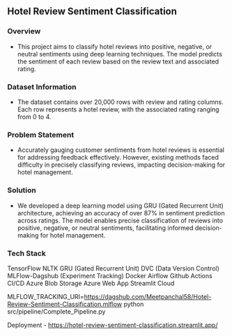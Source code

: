 ## Hotel Review Sentiment Classification

### Overview
- This project aims to classify hotel reviews into positive, negative, or neutral sentiments using deep learning techniques. The model predicts the sentiment of each review based on the review text and associated rating.

### Dataset Information
- The dataset contains over 20,000 rows with review and rating columns. Each row represents a hotel review, with the associated rating ranging from 0 to 4.

### Problem Statement
- Accurately gauging customer sentiments from hotel reviews is essential for addressing feedback effectively. However, existing methods faced difficulty in precisely classifying reviews, impacting decision-making for hotel management.

### Solution
- We developed a deep learning model using GRU (Gated Recurrent Unit) architecture, achieving an accuracy of over 87% in sentiment prediction across ratings. The model enables precise classification of reviews into positive, negative, or neutral sentiments, facilitating informed decision-making for hotel management.

### Tech Stack
TensorFlow
NLTK
GRU (Gated Recurrent Unit)
DVC (Data Version Control)
MLFlow-Dagshub (Experiment Tracking)
Docker
Airflow
Github Actions CI/CD
Azure Blob Storage
Azure Web App
Streamlit Cloud


MLFLOW_TRACKING_URI=https://dagshub.com/Meetpanchal58/Hotel-Review-Sentiment-Classification.mlflow
python src/pipeline/Complete_Pipeline.py

Deployment - https://hotel-review-sentiment-classification.streamlit.app/
